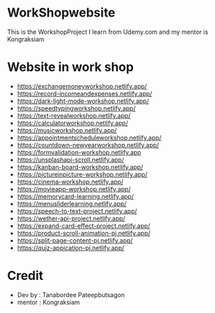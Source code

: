 # WorkShopwebsite
This is the WorkshopProject I learn from Udemy.com and my mentor is Kongraksiam

# Website in work shop
- https://exchangemoneyworkshop.netlify.app/
- https://record-incomeandexpenses.netlify.app/
- https://dark-light-mode-workshop.netlify.app/
- https://speedtypingworkshop.netlify.app/
- https://text-revealworkshop.netlify.app/
- https://calculatorworkshop.netlify.app/
- https://musicworkshop.netlify.app/
- https://appointmentscheduleworkshop.netlify.app/
- https://countdown-newyearworkshop.netlify.app/
- https://formvalidation-workshop.netlify.app
- https://unsplashapi-scroll.netlify.app/
- https://kanban-board-workshop.netlify.app/
- https://pictureinpicture-workshop.netlify.app/
- https://cinema-workshop.netlify.app/
- https://movieapp-workshop.netlify.app/
- https://memorycard-learning.netlify.app/
- https://menusliderlearning.netlify.app/
- https://speech-to-text-project.netlify.app/
- https://wether-api-project.netlify.app/
- https://expand-card-effect-project.netlify.app/
- https://product-scroll-animation-pj.netlify.app/
- https://split-page-content-pj.netlify.app/
- https://quiz-appication-pj.netlify.app/
# Credit
- Dev by : Tanabordee Pateepbutsagon
- mentor : Kongraksiam
